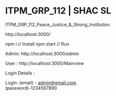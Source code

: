 # ITPM_GRP_112 | SHAC SL
ITPM_GRP_112_Peace_Justice_&amp;_Strong_Institution

http://localhost:3000/

npm i // Install 
npm start // Run 



  Admin:
http://localhost:3000/admin

   User : 
http://localhost:3000/Mainview

   Login Details :

Login: (email) - admin@gmail.com        
(password)-1234567890


